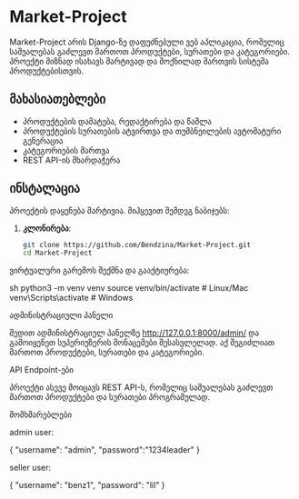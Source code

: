 # Market-Project

Market-Project არის Django-ზე დაფუძნებული ვებ აპლიკაცია, რომელიც საშუალებას გაძლევთ მართოთ პროდუქტები, სურათები და კატეგორიები. 
პროექტი მიზნად ისახავს მარტივად და მოქნილად მართვის სისტემა პროდუქტებისთვის.

## მახასიათებლები

- პროდუქტების დამატება, რედაქტირება და წაშლა
- პროდუქტების სურათების ატვირთვა და თუმბნეილების ავტომატური გენერაცია
- კატეგორიების მართვა
- REST API-ის მხარდაჭერა

## ინსტალაცია

პროექტის დაყენება მარტივია. მიჰყევით შემდეგ ნაბიჯებს:

1. **კლონირება**:
   
   ```sh
   git clone https://github.com/Bendzina/Market-Project.git
   cd Market-Project

ვირტუალური გარემოს შექმნა და გააქტიურება:

sh
python3 -m venv venv
source venv/bin/activate  # Linux/Mac
venv\Scripts\activate  # Windows


ადმინისტრაციული პანელი

შედით ადმინისტრაციულ პანელზე http://127.0.0.1:8000/admin/ და გამოიყენეთ სუპერიუზერის მონაცემები შესასვლელად. 
აქ შეგიძლიათ მართოთ პროდუქტები, სურათები და კატეგორიები.

API Endpoint-ები

პროექტი ასევე მოიცავს REST API-ს, რომელიც საშუალებას გაძლევთ მართოთ პროდუქტები და სურათები პროგრამულად. 


მომხმარებლები

admin user:

{
    "username": "admin",
    "password":"1234leader"
}

seller user:

{
    "username": "benz1",
    "password": "lil"
}






